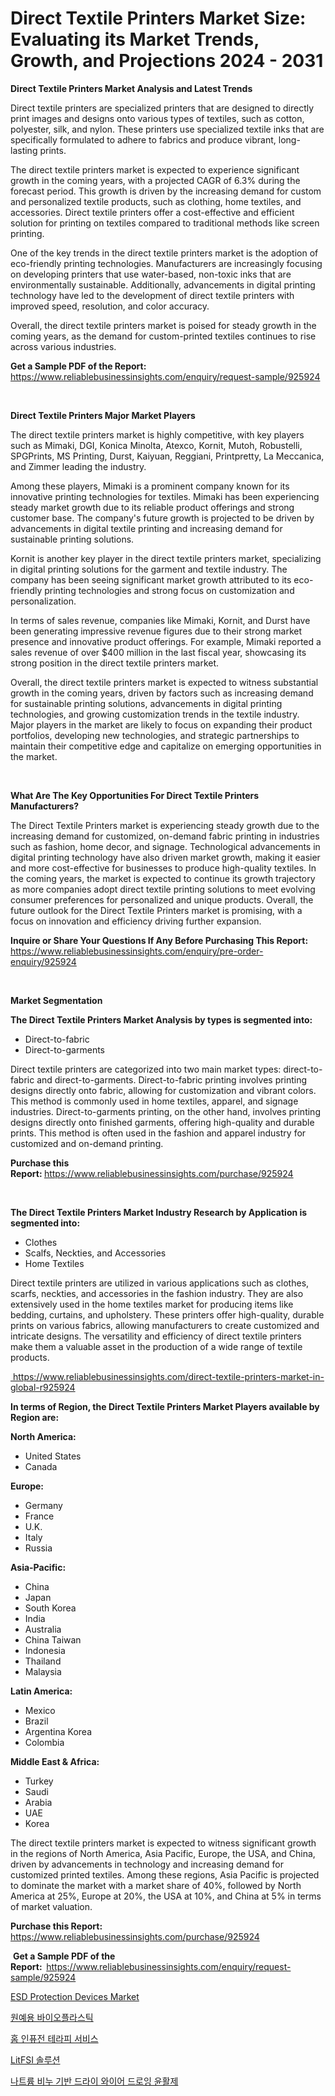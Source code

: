<p><h1>Direct Textile Printers Market Size: Evaluating its Market Trends, Growth, and Projections 2024 - 2031</h1></p><p><strong>Direct Textile Printers Market Analysis and Latest Trends</strong></p>
<p><p>Direct textile printers are specialized printers that are designed to directly print images and designs onto various types of textiles, such as cotton, polyester, silk, and nylon. These printers use specialized textile inks that are specifically formulated to adhere to fabrics and produce vibrant, long-lasting prints.</p><p>The direct textile printers market is expected to experience significant growth in the coming years, with a projected CAGR of 6.3% during the forecast period. This growth is driven by the increasing demand for custom and personalized textile products, such as clothing, home textiles, and accessories. Direct textile printers offer a cost-effective and efficient solution for printing on textiles compared to traditional methods like screen printing.</p><p>One of the key trends in the direct textile printers market is the adoption of eco-friendly printing technologies. Manufacturers are increasingly focusing on developing printers that use water-based, non-toxic inks that are environmentally sustainable. Additionally, advancements in digital printing technology have led to the development of direct textile printers with improved speed, resolution, and color accuracy.</p><p>Overall, the direct textile printers market is poised for steady growth in the coming years, as the demand for custom-printed textiles continues to rise across various industries.</p></p>
<p><strong>Get a Sample PDF of the Report:&nbsp;</strong> <a href="https://www.reliablebusinessinsights.com/enquiry/request-sample/925924">https://www.reliablebusinessinsights.com/enquiry/request-sample/925924</a></p>
<p>&nbsp;</p>
<p><strong>Direct Textile Printers Major Market Players</strong></p>
<p><p>The direct textile printers market is highly competitive, with key players such as Mimaki, DGI, Konica Minolta, Atexco, Kornit, Mutoh, Robustelli, SPGPrints, MS Printing, Durst, Kaiyuan, Reggiani, Printpretty, La Meccanica, and Zimmer leading the industry.</p><p>Among these players, Mimaki is a prominent company known for its innovative printing technologies for textiles. Mimaki has been experiencing steady market growth due to its reliable product offerings and strong customer base. The company's future growth is projected to be driven by advancements in digital textile printing and increasing demand for sustainable printing solutions.</p><p>Kornit is another key player in the direct textile printers market, specializing in digital printing solutions for the garment and textile industry. The company has been seeing significant market growth attributed to its eco-friendly printing technologies and strong focus on customization and personalization.</p><p>In terms of sales revenue, companies like Mimaki, Kornit, and Durst have been generating impressive revenue figures due to their strong market presence and innovative product offerings. For example, Mimaki reported a sales revenue of over $400 million in the last fiscal year, showcasing its strong position in the direct textile printers market.</p><p>Overall, the direct textile printers market is expected to witness substantial growth in the coming years, driven by factors such as increasing demand for sustainable printing solutions, advancements in digital printing technologies, and growing customization trends in the textile industry. Major players in the market are likely to focus on expanding their product portfolios, developing new technologies, and strategic partnerships to maintain their competitive edge and capitalize on emerging opportunities in the market.</p></p>
<p>&nbsp;</p>
<p><strong>What Are The Key Opportunities For Direct Textile Printers Manufacturers?</strong></p>
<p><p>The Direct Textile Printers market is experiencing steady growth due to the increasing demand for customized, on-demand fabric printing in industries such as fashion, home decor, and signage. Technological advancements in digital printing technology have also driven market growth, making it easier and more cost-effective for businesses to produce high-quality textiles. In the coming years, the market is expected to continue its growth trajectory as more companies adopt direct textile printing solutions to meet evolving consumer preferences for personalized and unique products. Overall, the future outlook for the Direct Textile Printers market is promising, with a focus on innovation and efficiency driving further expansion.</p></p>
<p><strong>Inquire or Share Your Questions If Any Before Purchasing This Report:</strong> <a href="https://www.reliablebusinessinsights.com/enquiry/pre-order-enquiry/925924">https://www.reliablebusinessinsights.com/enquiry/pre-order-enquiry/925924</a></p>
<p>&nbsp;</p>
<p><strong>Market Segmentation</strong></p>
<p><strong>The Direct Textile Printers Market Analysis by types is segmented into:</strong></p>
<p><ul><li>Direct-to-fabric</li><li>Direct-to-garments</li></ul></p>
<p><p>Direct textile printers are categorized into two main market types: direct-to-fabric and direct-to-garments. Direct-to-fabric printing involves printing designs directly onto fabric, allowing for customization and vibrant colors. This method is commonly used in home textiles, apparel, and signage industries. Direct-to-garments printing, on the other hand, involves printing designs directly onto finished garments, offering high-quality and durable prints. This method is often used in the fashion and apparel industry for customized and on-demand printing.</p></p>
<p><strong>Purchase this Report:&nbsp;</strong><a href="https://www.reliablebusinessinsights.com/purchase/925924">https://www.reliablebusinessinsights.com/purchase/925924</a></p>
<p>&nbsp;</p>
<p><strong>The Direct Textile Printers Market Industry Research by Application is segmented into:</strong></p>
<p><ul><li>Clothes</li><li>Scalfs, Neckties, and Accessories</li><li>Home Textiles</li></ul></p>
<p><p>Direct textile printers are utilized in various applications such as clothes, scarfs, neckties, and accessories in the fashion industry. They are also extensively used in the home textiles market for producing items like bedding, curtains, and upholstery. These printers offer high-quality, durable prints on various fabrics, allowing manufacturers to create customized and intricate designs. The versatility and efficiency of direct textile printers make them a valuable asset in the production of a wide range of textile products.</p></p>
<p><a href="https://www.reliablebusinessinsights.com/direct-textile-printers-market-in-global-r925924">&nbsp;https://www.reliablebusinessinsights.com/direct-textile-printers-market-in-global-r925924</a></p>
<p><strong>In terms of Region, the Direct Textile Printers Market Players available by Region are:</strong></p>
<p>
    <p> <strong> North America: </strong>
        <ul>
            <li>United States</li>
            <li>Canada</li>
        </ul>
        </p> 
    <p> <strong> Europe: </strong>
        <ul>
            <li>Germany</li>
            <li>France</li>
            <li>U.K.</li>
            <li>Italy</li>
            <li>Russia</li>
        </ul>
        </p> 
    <p> <strong> Asia-Pacific: </strong>
        <ul>
            <li>China</li>
            <li>Japan</li>
            <li>South Korea</li>
            <li>India</li>
            <li>Australia</li>
            <li>China Taiwan</li>
            <li>Indonesia</li>
            <li>Thailand</li>
            <li>Malaysia</li>
        </ul>
        </p> 
    <p> <strong> Latin America: </strong>
        <ul>
            <li>Mexico</li>
            <li>Brazil</li>
            <li>Argentina Korea</li>
            <li>Colombia</li>
        </ul>
        </p> 
    <p> <strong> Middle East & Africa: </strong>
        <ul>
            <li>Turkey</li>
            <li>Saudi</li>
            <li>Arabia</li>
            <li>UAE</li>
            <li>Korea</li>
        </ul>
    </p>
    </p>
<p><p>The direct textile printers market is expected to witness significant growth in the regions of North America, Asia Pacific, Europe, the USA, and China, driven by advancements in technology and increasing demand for customized printed textiles. Among these regions, Asia Pacific is projected to dominate the market with a market share of 40%, followed by North America at 25%, Europe at 20%, the USA at 10%, and China at 5% in terms of market valuation.</p></p>
<p><strong>Purchase this Report: </strong><a href="https://www.reliablebusinessinsights.com/purchase/925924">https://www.reliablebusinessinsights.com/purchase/925924</a></p>
<p>&nbsp;<strong>Get a Sample PDF of the Report:&nbsp;&nbsp;</strong><a href="https://www.reliablebusinessinsights.com/enquiry/request-sample/925924">https://www.reliablebusinessinsights.com/enquiry/request-sample/925924</a></p>
<p><strong></strong></p>
<p><p><a href="https://issuu.com/reportprime-2/docs/esd-protection-devices-market-size-2030.pptx">ESD Protection Devices Market</a></p><p><a href="https://github.com/ThomasElmes2022/Market-Research-Report-List-1/blob/main/303713093169.md">원예용 바이오플라스틱</a></p><p><a href="https://github.com/risastia4/Market-Research-Report-List-1/blob/main/952683693168.md">홈 인퓨전 테라피 서비스</a></p><p><a href="https://medium.com/@jackiefauhey9089475/litfsi-%EC%86%94%EB%A3%A8%EC%85%98-%EC%8B%9C%EC%9E%A5-%EC%9C%A0%ED%98%95-%EC%9D%91%EC%9A%A9-%EB%B0%8F-%EC%A7%80%EB%A6%AC%EC%97%90-%EB%8C%80%ED%95%9C-%ED%8F%AC%EA%B4%84%EC%A0%81%EC%9D%B8-%ED%8F%89%EA%B0%80-39de7185c6aa">LitFSI 솔루션</a></p><p><a href="https://medium.com/@simeonbode1/%EC%86%8C%EB%93%90-%EC%86%8C%ED%94%84-%EB%B2%A0%EC%9D%B4%EC%8A%A4-%EB%93%9C%EB%9D%BC%EC%9D%B4-%EC%99%80%EC%9D%B4%EC%96%B4-%EB%93%9C%EB%A1%9C%EC%9E%89-%EC%9C%A4%ED%99%9C%EC%A0%9C-%EC%8B%9C%EC%9E%A5-%EA%B7%9C%EB%AA%A8-%EB%B0%8F-%EC%8B%9C%EC%9E%A5-%ED%8A%B8%EB%A0%8C%EB%93%9C-%EC%82%B0%EC%97%85-%EC%A0%84%EB%B0%98%EC%A0%81%EC%9D%B8-%EA%B0%9C%EC%9A%94-2024%EB%85%84%EB%B6%80%ED%84%B0-2031%EB%85%84%EA%B9%8C%EC%A7%80-b493f672d8e9">나트륨 비누 기반 드라이 와이어 드로잉 윤활제</a></p></p>